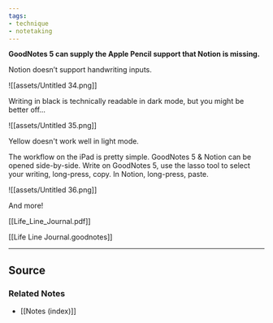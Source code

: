 ```yaml
---
tags:
- technique
- notetaking
---
```

**GoodNotes 5 can supply the Apple Pencil support that Notion is missing.**

Notion doesn’t support handwriting inputs. 

![[assets/Untitled 34.png]]

Writing in black is technically readable in dark mode, but you might be better off...

![[assets/Untitled 35.png]]

Yellow doesn't work well in light mode. 

The workflow on the iPad is pretty simple. GoodNotes 5 & Notion can be opened side-by-side. Write on GoodNotes 5, use the lasso tool to select your writing, long-press, copy. In Notion, long-press, paste.

![[assets/Untitled 36.png]]

And more!

[[Life_Line_Journal.pdf]]

[[Life Line Journal.goodnotes]]

---

## Source


### Related Notes
- [[Notes (index)]]